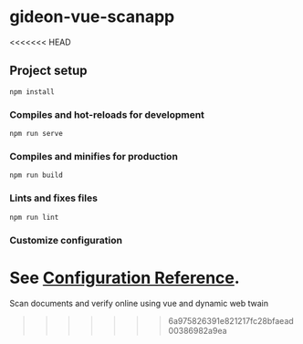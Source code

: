 # gideon-vue-scanapp
<<<<<<< HEAD

## Project setup
```
npm install
```

### Compiles and hot-reloads for development
```
npm run serve
```

### Compiles and minifies for production
```
npm run build
```

### Lints and fixes files
```
npm run lint
```

### Customize configuration
See [Configuration Reference](https://cli.vuejs.org/config/).
=======
Scan documents and verify online using vue and dynamic web twain
>>>>>>> 6a975826391e821217fc28bfaead00386982a9ea
